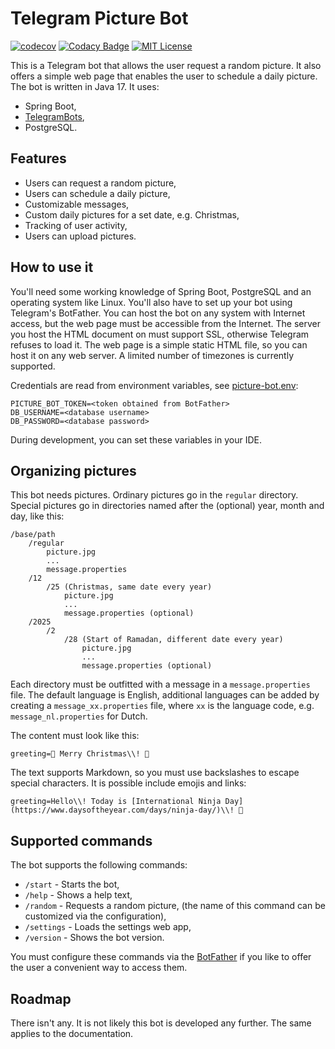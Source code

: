 # Telegram Picture Bot

[![codecov](https://codecov.io/gh/flrrth/telegram-picture-bot/graph/badge.svg?token=EU0EZ3OGN8)](https://codecov.io/gh/flrrth/telegram-picture-bot)
[![Codacy Badge](https://app.codacy.com/project/badge/Grade/01041a85d4d5456a89b1a4cdea8ab45b)](https://app.codacy.com/gh/flrrth/telegram-picture-bot/dashboard?utm_source=gh&utm_medium=referral&utm_content=&utm_campaign=Badge_grade)
[![MIT License](http://img.shields.io/badge/license-MIT-blue.svg?style=flat)](https://github.com/flrrth/telegram-picture-bot/blob/main/LICENSE)

This is a Telegram bot that allows the user request a random picture. It also offers a simple web page that enables the 
user to schedule a daily picture. The bot is written in Java 17. It uses:

- Spring Boot,
- [TelegramBots](https://github.com/rubenlagus/TelegramBots),
- PostgreSQL.

## Features

- Users can request a random picture,
- Users can schedule a daily picture,
- Customizable messages,
- Custom daily pictures for a set date, e.g. Christmas,
- Tracking of user activity,
- Users can upload pictures.

## How to use it

You'll need some working knowledge of Spring Boot, PostgreSQL and an operating system like Linux. You'll also have to 
set up your bot using Telegram's BotFather. You can host the bot on any system with Internet access, but the web page 
must be accessible from the Internet. The server you host the HTML document on must support SSL, otherwise Telegram
refuses to load it. The web page is a simple static HTML file, so you can host it on any web server. A limited number of
timezones is currently supported.

Credentials are read from environment variables, see [picture-bot.env](./systemd/picture-bot.env):
```properties
PICTURE_BOT_TOKEN=<token obtained from BotFather>
DB_USERNAME=<database username>
DB_PASSWORD=<database password>
```
During development, you can set these variables in your IDE.
## Organizing pictures
This bot needs pictures. Ordinary pictures go in the `regular` directory. Special pictures go in directories named after
the (optional) year, month and day, like this:
```
/base/path
    /regular
        picture.jpg
        ...
        message.properties
    /12
        /25 (Christmas, same date every year)
            picture.jpg
            ...
            message.properties (optional)
    /2025
        /2
            /28 (Start of Ramadan, different date every year)
                picture.jpg
                ...
                message.properties (optional)
```
Each directory must be outfitted with a message in a `message.properties` file. The default language is English, 
additional languages can be added by creating a `message_xx.properties` file, where `xx` is the language code, e.g. 
`message_nl.properties` for Dutch.

The content must look like this:
```properties
greeting=🎄 Merry Christmas\\! 🎄
```
The text supports Markdown, so you must use backslashes to escape special characters. It is possible include emojis and 
links:
```properties
greeting=Hello\\! Today is [International Ninja Day](https://www.daysoftheyear.com/days/ninja-day/)\\! 🥷
```

## Supported commands

The bot supports the following commands:

- `/start` - Starts the bot,
- `/help` - Shows a help text,
- `/random` - Requests a random picture, (the name of this command can be customized via the configuration),
- `/settings` - Loads the settings web app,
- `/version` - Shows the bot version.

You must configure these commands via the [BotFather](https://telegram.me/BotFather) if you like to offer the user a 
convenient way to access them.

## Roadmap

There isn't any. It is not likely this bot is developed any further. The same applies to the documentation.

